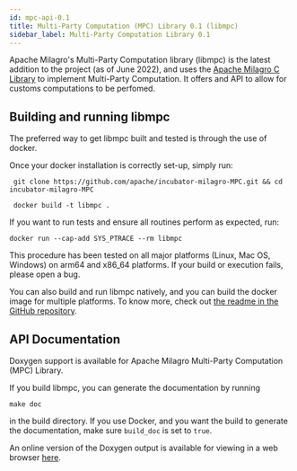 ```yaml
---
id: mpc-api-0.1
title: Multi-Party Computation (MPC) Library 0.1 (libmpc)
sidebar_label: Multi-Party Computation Library 0.1
---
```

Apache Milagro's Multi-Party Computation library (libmpc) is the latest addition to the project (as of June 2022), and uses the [Apache Milagro C Library](./amcl-c-api-2.0.0) to implement Multi-Party Computation. It offers and API to allow for customs computations to be perfomed.

## Building and running libmpc

The preferred way to get libmpc built and tested is through the use of docker.

Once your docker installation is correctly set-up, simply run:
```
 git clone https://github.com/apache/incubator-milagro-MPC.git && cd incubator-milagro-MPC
```
```
 docker build -t libmpc .
```

If you want to run tests and ensure all routines perform as expected, run:
```
docker run --cap-add SYS_PTRACE --rm libmpc
```

This procedure has been tested on all major platforms (Linux, Mac OS, Windows) on arm64 and x86_64 platforms. If your build or execution fails, please open a bug.

You can also build and run libmpc natively, and you can build the docker image for multiple platforms. To know more, check out [the readme in the GitHub repository](https://github.com/apache/incubator-milagro-MPC).

## API Documentation

Doxygen support is available for Apache Milagro Multi-Party Computation (MPC) Library.

If you build libmpc, you can generate the documentation by running
```
make doc
```
in the build directory. If you use Docker, and you want the build to generate the documentation, make sure `build_doc` is set to `true`.

An online version of the Doxygen output is available for viewing in a web browser <a href="/mpcdocs/index.html" target="_blank">here</a>.


<!--
Supported admonition types are: caution, note, important, tip, warning.
-->

